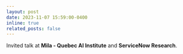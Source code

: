 ```yaml
---
layout: post
date: 2023-11-07 15:59:00-0400
inline: true
related_posts: false
---
```


Invited talk at **Mila - Quebec AI Institute** and **ServiceNow Research**. 